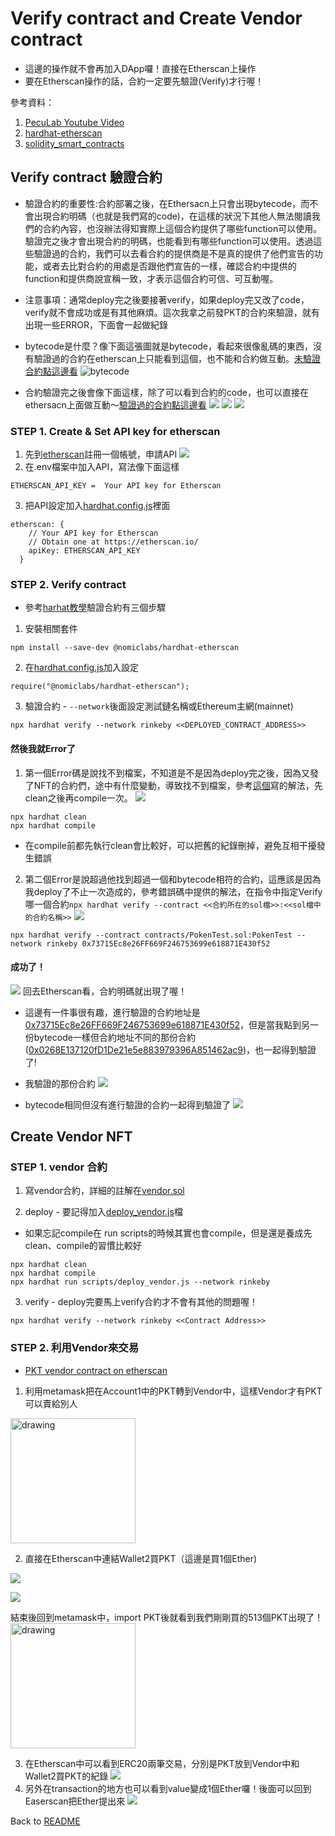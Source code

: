 # Verify contract and Create Vendor contract

* 這邊的操作就不會再加入DApp囉！直接在Etherscan上操作
* 要在Etherscan操作的話，合約一定要先驗證(Verify)才行喔！

參考資料：
1. [PecuLab Youtube Video](https://youtu.be/4kCZ4OsZx9Q)
2. [hardhat-etherscan](https://hardhat.org/hardhat-runner/plugins/nomiclabs-hardhat-etherscan)
3. [solidity_smart_contracts](https://github.com/HashLips/solidity_smart_contracts/blob/main/contracts/NFT/NFT_REVEAL.sol)

## Verify contract 驗證合約
* 驗證合約的重要性:合約部署之後，在Ethersacn上只會出現bytecode，而不會出現合約明碼（也就是我們寫的code)，在這樣的狀況下其他人無法閱讀我們的合約內容，也沒辦法得知實際上這個合約提供了哪些function可以使用。驗證完之後才會出現合約的明碼，也能看到有哪些function可以使用。透過這些驗證過的合約，我們可以去看合約的提供商是不是真的提供了他們宣告的功能，或者去比對合約的用處是否跟他們宣告的一樣，確認合約中提供的function和提供商說宣稱一致，才表示這個合約可信、可互動喔。

* 注意事項：通常deploy完之後要接著verify，如果deploy完又改了code，verify就不會成功或是有其他麻煩。這次我拿之前發PKT的合約來驗證，就有出現一些ERROR，下面會一起做紀錄

* bytecode是什麼？像下面這張圖就是bytecode，看起來很像亂碼的東西，沒有驗證過的合約在etherscan上只能看到這個，也不能和合約做互動。[未驗證合約點這邊看](https://rinkeby.etherscan.io/address/0x72ba1ac155298a2bcbf41bba788e80426e23bf27#code)
![bytecode](images/bytecode.png)

* 合約驗證完之後會像下面這樣，除了可以看到合約的code，也可以直接在ethersacn上面做互動～[驗證過的合約點這邊看](https://rinkeby.etherscan.io/address/0x73715Ec8e26FF669F246753699e618871E430f52#code)
![](images/verify_contract_code.png)
![](images/verify_read_contract.png)
![](images/verify_write_contract.png)


### STEP 1. Create & Set API key for etherscan
1. 先到[etherscan](https://etherscan.io/)註冊一個帳號，申請API
![](images/Ethersacn_api.png)
2. 在.env檔案中加入API，寫法像下面這樣
```
ETHERSCAN_API_KEY =  Your API key for Etherscan
```
3. 把API設定加入[hardhat.config.js](hardhat/hardhat.config.js)裡面
```
etherscan: {
    // Your API key for Etherscan
    // Obtain one at https://etherscan.io/
    apiKey: ETHERSCAN_API_KEY
  }
```
### STEP 2. Verify contract
* 參考[harhat教學](https://hardhat.org/hardhat-runner/plugins/nomiclabs-hardhat-etherscan)驗證合約有三個步驟
1. 安裝相關套件
```
npm install --save-dev @nomiclabs/hardhat-etherscan
```
2. 在[hardhat.config.js](hardhat/hardhat.config.js)加入設定
```
require("@nomiclabs/hardhat-etherscan");
```
3. 驗證合約 - `--network`後面設定測試鏈名稱或Ethereum主網(mainnet)
```
npx hardhat verify --network rinkeby <<DEPLOYED_CONTRACT_ADDRESS>>
```
#### 然後我就Error了
1. 第一個Error碼是說找不到檔案，不知道是不是因為deploy完之後，因為又發了NFT的合約們，途中有什麼變動，導致找不到檔案，參考[這個](https://ethereum.stackexchange.com/questions/121176/error-when-trying-to-verify-contract)寫的解法，先clean之後再compile一次。
![](images/verify_error_1.png)
```
npx hardhat clean
npx hardhat compile
```
* 在compile前都先執行clean會比較好，可以把舊的紀錄刪掉，避免互相干擾發生錯誤
2. 第二個Error是說超過他找到超過一個和bytecode相符的合約，這應該是因為我deploy了不止一次造成的，參考錯誤碼中提供的解法，在指令中指定Verify哪一個合約`npx hardhat verify --contract <<合約所在的sol檔>>:<<sol檔中的合約名稱>>`
![](images/verify_error_2.png)
```
npx hardhat verify --contract contracts/PokenTest.sol:PokenTest --network rinkeby 0x73715Ec8e26FF669F246753699e618871E430f52
```
#### 成功了！
![](images/verify_success.png)
回去Etherscan看，合約明碼就出現了喔！
- 這邊有一件事很有趣，進行驗證的合約地址是[0x73715Ec8e26FF669F246753699e618871E430f52](https://rinkeby.etherscan.io/address/0x73715Ec8e26FF669F246753699e618871E430f52#code)，但是當我點到另一份bytecode一樣但合約地址不同的那份合約([0x0268E137120fD1De21e5e883979396A851462ac9](https://rinkeby.etherscan.io/address/0x0268E137120fD1De21e5e883979396A851462ac9))，也一起得到驗證了!

- 我驗證的那份合約
![](images/0x73715Ec8e26FF669F246753699e618871E430f52.png)
- bytecode相同但沒有進行驗證的合約一起得到驗證了
![](images/0x0268E137120fD1De21e5e883979396A851462ac9.png)

## Create Vendor NFT
### STEP 1. vendor 合約
1. 寫vendor合約，詳細的註解在[vendor.sol](hardhat/contracts/vendor.sol)

2. deploy - 要記得加入[deploy_vendor.js](hardhat/scripts/deploy_vendor.js)檔
  * 如果忘記compile在 run scripts的時候其實也會compile，但是還是養成先clean、compile的習慣比較好
```
npx hardhat clean
npx hardhat compile
npx hardhat run scripts/deploy_vendor.js --network rinkeby
```

3. verify - deploy完要馬上verify合約才不會有其他的問題喔！
```
npx hardhat verify --network rinkeby <<Contract Address>>
```

### STEP 2. 利用Vendor來交易
* [PKT vendor contract on etherscan](https://rinkeby.etherscan.io/address/0xf4272E45184099ac2f084601b8956a25fDF967D0)

1. 利用metamask把在Account1中的PKT轉到Vendor中，這樣Vendor才有PKT可以賣給別人
<img src="images/SendPKTtovendor.png" alt="drawing" width="200px"/>

2. 直接在Etherscan中連結Wallet2買PKT（這邊是買1個Ether)

![](images/buytokenfromvendor.png)

![](images/Wallet2buyingPKT.png)

結束後回到metamask中，import PKT後就看到我們剛剛買的513個PKT出現了！
<img src="images/Wallet2_bought.png" alt="drawing" width="200px"/>

3. 在Etherscan中可以看到ERC20兩筆交易，分別是PKT放到Vendor中和Wallet2買PKT的紀錄
![](images/VendorE20logs.png)
4. 另外在transaction的地方也可以看到value變成1個Ether囉！後面可以回到Easerscan把Ether提出來
![](images/vendorgotEther.png)


Back to [README](README.md)